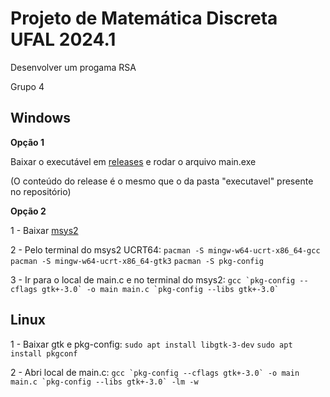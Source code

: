 # Projeto de Matemática Discreta UFAL 2024.1

Desenvolver um progama RSA

Grupo 4

## Windows
**Opção 1**

Baixar o executável em [releases](https://github.com/Felipe-Aragao/RSA-MD/releases) e rodar o arquivo main.exe

(O conteúdo do release é o mesmo que o da pasta "executavel" presente no repositório)

**Opção 2**

1 - Baixar [msys2](https://www.msys2.org/)

2 - Pelo terminal do msys2 UCRT64:
`pacman -S mingw-w64-ucrt-x86_64-gcc`
`pacman -S mingw-w64-ucrt-x86_64-gtk3`
`pacman -S pkg-config`

3 - Ir para o local de main.c e no terminal do msys2:
``gcc `pkg-config --cflags gtk+-3.0` -o main main.c `pkg-config --libs gtk+-3.0` ``

## Linux

1 - Baixar gtk e pkg-config:
``sudo apt install libgtk-3-dev``
``sudo apt install pkgconf``

2 - Abri local de main.c:
``gcc `pkg-config --cflags gtk+-3.0` -o main main.c `pkg-config --libs gtk+-3.0` -lm -w`` 
